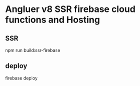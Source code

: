 # Angluer v8 SSR firebase cloud functions and Hosting

## SSR
npm run build:ssr-firebase

## deploy
firebase deploy
